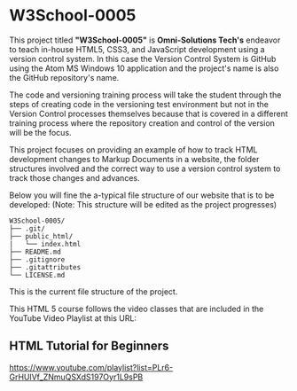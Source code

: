 # W3School-0005

This project titled **"W3School-0005"** is **Omni-Solutions Tech's** endeavor to teach in-house HTML5, CSS3, and JavaScript development using a version control system. In this case the Version Control System is GitHub using the Atom MS Windows 10 application and the project's name is also the GitHub repository's name.

The code and versioning training process will take the student through the steps of creating code in the versioning test environment but not in the Version Control processes themselves because that is covered in a different training process where the repository creation and control of the version will be the focus.

This project focuses on providing an example of how to track HTML development changes to Markup Documents in a website, the folder structures involved and the correct way to use a version control system to track those changes and advances.

Below you will fine the a-typical file structure of our website that is to be developed:
(Note: This structure will be edited as the project progresses)

```
W3School-0005/
├── .git/
├── public_html/
|   └── index.html
├── README.md
├── .gitignore
├── .gitattributes
└── LICENSE.md
```

This is the current file structure of the project.

This HTML 5 course follows the video classes that are included in the YouTube Video Playlist at this URL:
## HTML Tutorial for Beginners
https://www.youtube.com/playlist?list=PLr6-GrHUlVf_ZNmuQSXdS197Oyr1L9sPB
